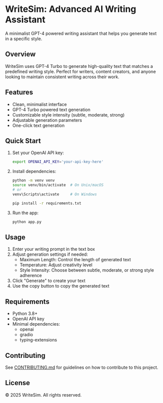 # WriteSim: Advanced AI Writing Assistant

A minimalist GPT-4 powered writing assistant that helps you generate text in a specific style.

## Overview

WriteSim uses GPT-4 Turbo to generate high-quality text that matches a predefined writing style. Perfect for writers, content creators, and anyone looking to maintain consistent writing across their work.

## Features

- Clean, minimalist interface
- GPT-4 Turbo powered text generation
- Customizable style intensity (subtle, moderate, strong)
- Adjustable generation parameters
- One-click text generation

## Quick Start

1. Set your OpenAI API key:
   ```bash
   export OPENAI_API_KEY='your-api-key-here'
   ```

2. Install dependencies:
   ```bash
   python -m venv venv
   source venv/bin/activate  # On Unix/macOS
   # or
   venv\Scripts\activate     # On Windows
   
   pip install -r requirements.txt
   ```

3. Run the app:
   ```bash
   python app.py
   ```

## Usage

1. Enter your writing prompt in the text box
2. Adjust generation settings if needed:
   - Maximum Length: Control the length of generated text
   - Temperature: Adjust creativity level
   - Style Intensity: Choose between subtle, moderate, or strong style adherence
3. Click "Generate" to create your text
4. Use the copy button to copy the generated text

## Requirements

- Python 3.8+
- OpenAI API key
- Minimal dependencies:
  - openai
  - gradio
  - typing-extensions

## Contributing

See [CONTRIBUTING.md](CONTRIBUTING.md) for guidelines on how to contribute to this project.

## License

© 2025 WriteSim. All rights reserved. 